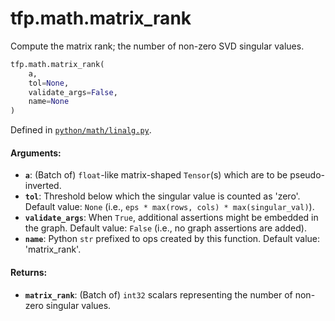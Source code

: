 <div itemscope itemtype="http://developers.google.com/ReferenceObject">
<meta itemprop="name" content="tfp.math.matrix_rank" />
<meta itemprop="path" content="Stable" />
</div>

# tfp.math.matrix_rank

Compute the matrix rank; the number of non-zero SVD singular values.

``` python
tfp.math.matrix_rank(
    a,
    tol=None,
    validate_args=False,
    name=None
)
```



Defined in [`python/math/linalg.py`](https://github.com/tensorflow/probability/tree/master/tensorflow_probability/python/math/linalg.py).

<!-- Placeholder for "Used in" -->


#### Arguments:


* <b>`a`</b>: (Batch of) `float`-like matrix-shaped `Tensor`(s) which are to be
  pseudo-inverted.
* <b>`tol`</b>: Threshold below which the singular value is counted as 'zero'.
  Default value: `None` (i.e., `eps * max(rows, cols) * max(singular_val)`).
* <b>`validate_args`</b>: When `True`, additional assertions might be embedded in the
  graph.
  Default value: `False` (i.e., no graph assertions are added).
* <b>`name`</b>: Python `str` prefixed to ops created by this function.
  Default value: 'matrix_rank'.


#### Returns:


* <b>`matrix_rank`</b>: (Batch of) `int32` scalars representing the number of non-zero
  singular values.